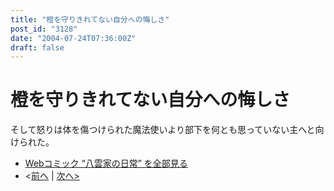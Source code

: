 ```yaml
---
title: "橙を守りきれてない自分への悔しさ"
post_id: "3128"
date: "2004-07-24T07:36:00Z"
draft: false
---
```


# 橙を守りきれてない自分への悔しさ

そして怒りは体を傷つけられた魔法使いより部下を何とも思っていない主へと向けられた。 

  * [Webコミック “八雲家の日常” を全部見る](/tag/yakumo-family?order=ASC)
  * <[前へ](/3127) | [次へ>](/3129)
